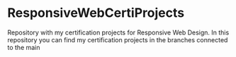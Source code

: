 # ResponsiveWebCertiProjects
Repository with my certification projects for Responsive Web Design.
In this repository you can find my certification projects in the branches connected to the main
